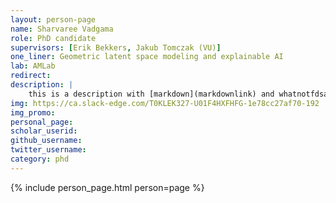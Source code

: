 ```yaml
---
layout: person-page
name: Sharvaree Vadgama
role: PhD candidate
supervisors: [Erik Bekkers, Jakub Tomczak (VU)]
one_liner: Geometric latent space modeling and explainable AI
lab: AMLab
redirect: 
description: |
    this is a description with [markdown](markdownlink)	and whatnotfdsa dfsa dsa dsa dsaf dsaf dsa dsa dsaf
img: https://ca.slack-edge.com/T0KLEK327-U01F4HXFHFG-1e78cc27af70-192
img_promo: 
personal_page: 
scholar_userid: 
github_username: 
twitter_username: 
category: phd 
---
```


{% include person_page.html person=page %}
